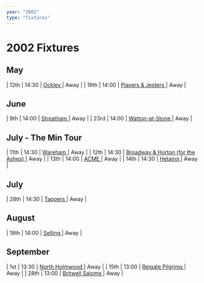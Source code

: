 ```yaml
---
year: "2002"
type: "fixtures"
---
```


# 2002 Fixtures

## May

| 12th | 14:30 | [Ockley ](2002-ockley.md) | Away |
| 19th | 14:00 | [Players & Jesters ](2002-players-and-jesters.md) | Away |

## June

| 9th | 14:00 | [Streatham ](2002-streatham.md) | Away |
| 23rd | 14:00 | [Watton-at-Stone ](2002-watton-at-stone.md) | Away |

## July - The Min Tour

| 11th | 14:30 | [Wareham ](2002-wareham.md) | Away |
| 12th | 14:30 | [Broadway & Horton (for the Ashes) ](2002-broadway-and-horton.md) | Away |
| 13th | 14:00 | [ACME ](2002-acme.md) | Away |
| 14th | 14:30 | [Hetairoi ](2002-hetairoi.md) | Away |

## July

| 28th | 14:30 | [Tappers ](2002-tappers.md) | Away |

## August

| 18th | 14:00 | [Selling ](2002-selling.md) | Away |

## September

| 1st | 13:30 | [North Holmwood ](2002-north-holmwood.md) | Away |
| 15th | 13:00 | [Reigate Pilgrims ](2002-reigate-pilgrims.md) | Away |
| 28th | 13:00 | [Britwell Salome ](2002-britwell-salome.md) | Away |